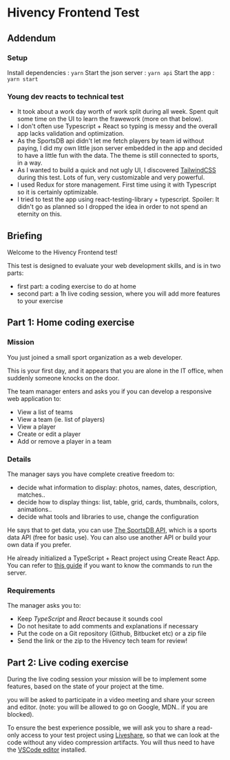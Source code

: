 # Hivency Frontend Test

## Addendum

### Setup
Install dependencies : `yarn`
Start the json server : `yarn api`
Start the app : `yarn start`

### Young dev reacts to technical test

- It took about a work day worth of work split during all week. Spent quit some time on the UI to learn the frawework (more on that below).
- I don't often use Typescript + React so typing is messy and the overall app lacks validation and optimization.
- As the SportsDB api didn't let me fetch players by team id without paying, I did my own little json server embedded in the app and decided to have a little fun with the data. The theme is still connected to sports, in a way.
- As I wanted to build a quick and not ugly UI, I discovered [TailwindCSS](https://tailwindcss.com/) during this test. Lots of fun, very customizable and very powerful.
- I used Redux for store management. First time using it with Typescript so it is certainly optimizable.
- I tried to test the app using react-testing-library + typescript. Spoiler: It didn't go as planned so I dropped the idea in order to not spend an eternity on this.

## Briefing

Welcome to the Hivency Frontend test!

This test is designed to evaluate your web development skills, and is in two parts:

- first part: a coding exercise to do at home
- second part: a 1h live coding session, where you will add more features to your exercise

## Part 1: Home coding exercise

### Mission

You just joined a small sport organization as a web developer.

This is your first day, and it appears that you are alone in the IT office,
when suddenly someone knocks on the door.

The team manager enters and asks you if you can develop a responsive web application to:

- View a list of teams
- View a team (ie. list of players)
- View a player
- Create or edit a player
- Add or remove a player in a team
  
### Details

The manager says you have complete creative freedom to:

- decide what information to display: photos, names, dates, description, matches..
- decide how to display things: list, table, grid, cards, thumbnails, colors, animations..
- decide what tools and libraries to use, change the configuration

He says that to get data, you can use [The SportsDB API](https://www.thesportsdb.com/api.php), which is a sports data API (free for basic use). You can also use another API or build your own data if you prefer.

He already initialized a TypeScript + React project using Create React App. You can refer to [this guide](https://facebook.github.io/create-react-app/docs/getting-started) if you want to know the commands to run the server.

### Requirements

The manager asks you to:

- Keep *TypeScript* and *React* because it sounds cool
- Do not hesitate to add comments and explanations if necessary
- Put the code on a Git repository (Github, Bitbucket etc) or a zip file
- Send the link or the zip to the Hivency tech team for review!

## Part 2: Live coding exercise

During the live coding session your mission will be to implement some features, based on the state of your project at the time.

you will be asked to participate in a video meeting and share your screen and editor.
(note: you will be allowed to go on Google, MDN.. if you are blocked).

To ensure the best experience possible, we will ask you to share a read-only access to your
test project using [Liveshare](https://code.visualstudio.com/learn/collaboration/live-share), so that we can look at the code without any video compression artifacts. You will thus need to have the [VSCode editor](https://code.visualstudio.com/download) installed.

